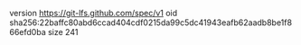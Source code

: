 version https://git-lfs.github.com/spec/v1
oid sha256:22baffc80abd6ccad404cdf0215da99c5dc41943eafb62aadb8be1f866efd0ba
size 241
